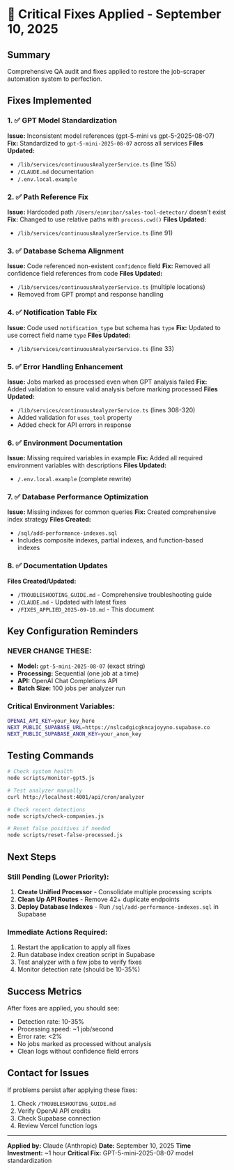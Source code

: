 # 🔧 Critical Fixes Applied - September 10, 2025

## Summary
Comprehensive QA audit and fixes applied to restore the job-scraper automation system to perfection.

## Fixes Implemented

### 1. ✅ GPT Model Standardization
**Issue:** Inconsistent model references (gpt-5-mini vs gpt-5-2025-08-07)
**Fix:** Standardized to `gpt-5-mini-2025-08-07` across all services
**Files Updated:**
- `/lib/services/continuousAnalyzerService.ts` (line 155)
- `/CLAUDE.md` documentation
- `/.env.local.example`

### 2. ✅ Path Reference Fix
**Issue:** Hardcoded path `/Users/eimribar/sales-tool-detector/` doesn't exist
**Fix:** Changed to use relative paths with `process.cwd()`
**Files Updated:**
- `/lib/services/continuousAnalyzerService.ts` (line 91)

### 3. ✅ Database Schema Alignment
**Issue:** Code referenced non-existent `confidence` field
**Fix:** Removed all confidence field references from code
**Files Updated:**
- `/lib/services/continuousAnalyzerService.ts` (multiple locations)
- Removed from GPT prompt and response handling

### 4. ✅ Notification Table Fix
**Issue:** Code used `notification_type` but schema has `type`
**Fix:** Updated to use correct field name `type`
**Files Updated:**
- `/lib/services/continuousAnalyzerService.ts` (line 33)

### 5. ✅ Error Handling Enhancement
**Issue:** Jobs marked as processed even when GPT analysis failed
**Fix:** Added validation to ensure valid analysis before marking processed
**Files Updated:**
- `/lib/services/continuousAnalyzerService.ts` (lines 308-320)
- Added validation for `uses_tool` property
- Added check for API errors in response

### 6. ✅ Environment Documentation
**Issue:** Missing required variables in example
**Fix:** Added all required environment variables with descriptions
**Files Updated:**
- `/.env.local.example` (complete rewrite)

### 7. ✅ Database Performance Optimization
**Issue:** Missing indexes for common queries
**Fix:** Created comprehensive index strategy
**Files Created:**
- `/sql/add-performance-indexes.sql`
- Includes composite indexes, partial indexes, and function-based indexes

### 8. ✅ Documentation Updates
**Files Created/Updated:**
- `/TROUBLESHOOTING_GUIDE.md` - Comprehensive troubleshooting guide
- `/CLAUDE.md` - Updated with latest fixes
- `/FIXES_APPLIED_2025-09-10.md` - This document

## Key Configuration Reminders

### NEVER CHANGE THESE:
- **Model:** `gpt-5-mini-2025-08-07` (exact string)
- **Processing:** Sequential (one job at a time)
- **API:** OpenAI Chat Completions API
- **Batch Size:** 100 jobs per analyzer run

### Critical Environment Variables:
```bash
OPENAI_API_KEY=your_key_here
NEXT_PUBLIC_SUPABASE_URL=https://nslcadgicgkncajoyyno.supabase.co
NEXT_PUBLIC_SUPABASE_ANON_KEY=your_anon_key
```

## Testing Commands

```bash
# Check system health
node scripts/monitor-gpt5.js

# Test analyzer manually
curl http://localhost:4001/api/cron/analyzer

# Check recent detections
node scripts/check-companies.js

# Reset false positives if needed
node scripts/reset-false-processed.js
```

## Next Steps

### Still Pending (Lower Priority):
1. **Create Unified Processor** - Consolidate multiple processing scripts
2. **Clean Up API Routes** - Remove 42+ duplicate endpoints
3. **Deploy Database Indexes** - Run `/sql/add-performance-indexes.sql` in Supabase

### Immediate Actions Required:
1. Restart the application to apply all fixes
2. Run database index creation script in Supabase
3. Test analyzer with a few jobs to verify fixes
4. Monitor detection rate (should be 10-35%)

## Success Metrics

After fixes are applied, you should see:
- Detection rate: 10-35%
- Processing speed: ~1 job/second
- Error rate: <2%
- No jobs marked as processed without analysis
- Clean logs without confidence field errors

## Contact for Issues

If problems persist after applying these fixes:
1. Check `/TROUBLESHOOTING_GUIDE.md`
2. Verify OpenAI API credits
3. Check Supabase connection
4. Review Vercel function logs

---

**Applied by:** Claude (Anthropic)
**Date:** September 10, 2025
**Time Investment:** ~1 hour
**Critical Fix:** GPT-5-mini-2025-08-07 model standardization